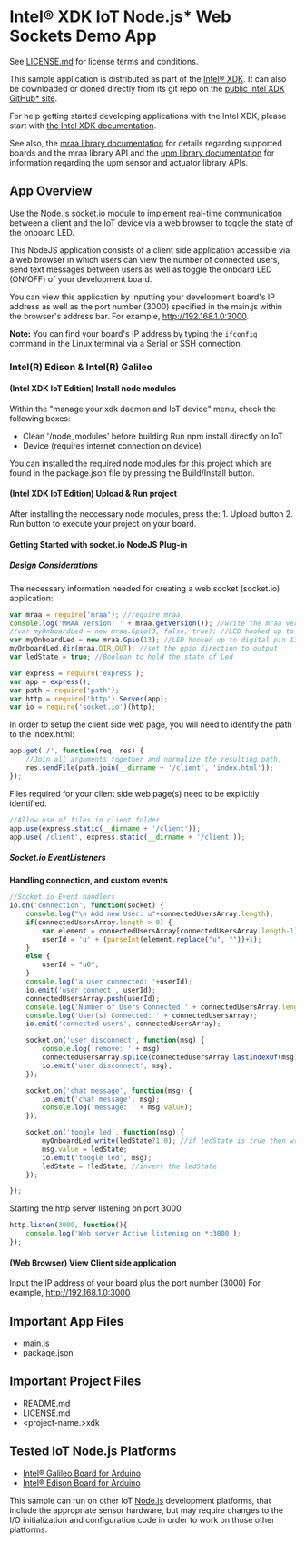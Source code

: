 Intel® XDK IoT Node.js\* Web Sockets Demo App
=============================================

See [LICENSE.md](LICENSE.md) for license terms and conditions.

This sample application is distributed as part of the
[Intel® XDK](http://xdk.intel.com). It can also be downloaded
or cloned directly from its git repo on the
[public Intel XDK GitHub\* site](https://github.com/gomobile).

For help getting started developing applications with the
Intel XDK, please start with
[the Intel XDK documentation](https://software.intel.com/en-us/xdk/docs).

See also, the
[mraa library documentation](https://iotdk.intel.com/docs/master/mraa/index.html)
for details regarding supported boards and the mraa library API and the
[upm library documentation](https://iotdk.intel.com/docs/master/upm/) for
information regarding the upm sensor and actuator library APIs.

App Overview
------------

Use the Node.js socket.io module
to implement real-time communication between a client and the
IoT device via a web browser to toggle the state of
the onboard LED.

This NodeJS application consists of a client side application
accessible via a web browser in which users can view the number
of connected users, send text messages between users as well
as toggle the onboard LED (ON/OFF) of your development board.

You can view this application by inputting your development
board's IP address as well as the port number (3000) specified
in the main.js within the browser's address bar. For example,
http://192.168.1.0:3000.

**Note:** You can find your board's IP address by typing the
```ifconfig``` command in the Linux terminal via a Serial or
SSH connection.


### Intel(R) Edison & Intel(R) Galileo

#### (Intel XDK IoT Edition) Install node modules

Within the "manage your xdk daemon and IoT device" menu,
check the following boxes:

* Clean '/node_modules' before building Run npm install directly on IoT
* Device (requires internet connection on device)

You can installed the required node modules for this project
which are found in the package.json file by pressing the
Build/Install button.

#### (Intel XDK IoT Edition) Upload & Run project

After installing the neccessary node modules, press the:
    1. Upload button
    2. Run button to execute your project on your board.

#### Getting Started with socket.io NodeJS Plug-in

##### Design Considerations

The necessary information needed for creating a web socket
(socket.io) application:

```javascript
var mraa = require('mraa'); //require mraa
console.log('MRAA Version: ' + mraa.getVersion()); //write the mraa version to the Intel XDK console
//var myOnboardLed = new mraa.Gpio(3, false, true); //LED hooked up to digital pin (or built in pin on Galileo Gen1)
var myOnboardLed = new mraa.Gpio(13); //LED hooked up to digital pin 13 (or built in pin on Intel Galileo Gen2 as well as Intel Edison)
myOnboardLed.dir(mraa.DIR_OUT); //set the gpio direction to output
var ledState = true; //Boolean to hold the state of Led

var express = require('express');
var app = express();
var path = require('path');
var http = require('http').Server(app);
var io = require('socket.io')(http);
```
In order to setup the client side web page, you will need to
identify the path to the index.html:

```javascript
app.get('/', function(req, res) {
    //Join all arguments together and normalize the resulting path.
    res.sendFile(path.join(__dirname + '/client', 'index.html'));
});
```
Files required for your client side web page(s) need to be
explicitly identified.

```javascript
//Allow use of files in client folder
app.use(express.static(__dirname + '/client'));
app.use('/client', express.static(__dirname + '/client'));
```

##### Socket.io EventListeners

**Handling connection, and custom events**
```javascript
//Socket.io Event handlers
io.on('connection', function(socket) {
    console.log("\n Add new User: u"+connectedUsersArray.length);
    if(connectedUsersArray.length > 0) {
        var element = connectedUsersArray[connectedUsersArray.length-1];
        userId = 'u' + (parseInt(element.replace("u", ""))+1);
    }
    else {
        userId = "u0";
    }
    console.log('a user connected: '+userId);
    io.emit('user connect', userId);
    connectedUsersArray.push(userId);
    console.log('Number of Users Connected ' + connectedUsersArray.length);
    console.log('User(s) Connected: ' + connectedUsersArray);
    io.emit('connected users', connectedUsersArray);

    socket.on('user disconnect', function(msg) {
        console.log('remove: ' + msg);
        connectedUsersArray.splice(connectedUsersArray.lastIndexOf(msg), 1);
        io.emit('user disconnect', msg);
    });

    socket.on('chat message', function(msg) {
        io.emit('chat message', msg);
        console.log('message: ' + msg.value);
    });

    socket.on('toogle led', function(msg) {
        myOnboardLed.write(ledState?1:0); //if ledState is true then write a '1' (high) otherwise write a '0' (low)
        msg.value = ledState;
        io.emit('toogle led', msg);
        ledState = !ledState; //invert the ledState
    });

});
```

Starting the http server listening on port 3000
```javascript
http.listen(3000, function(){
    console.log('Web server Active listening on *:3000');
});
```

#### (Web Browser) View Client side application

Input the IP address of your board plus the port number (3000)
For example, http://192.168.1.0:3000

Important App Files
-------------------

* main.js
* package.json

Important Project Files
-----------------------

* README.md
* LICENSE.md
* \<project-name.\>xdk

Tested IoT Node.js Platforms
----------------------------

* [Intel® Galileo Board for Arduino](http://intel.com/galileo)
* [Intel® Edison Board for Arduino](http://intel.com/edison)

This sample can run on other IoT [Node.js](http://nodejs.org) development
platforms, that include the appropriate sensor hardware, but may require
changes to the I/O initialization and configuration code in order to work on
those other platforms.
